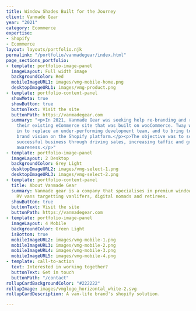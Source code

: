 ```yaml
---
title: Window Shades Built for the Journey
client: Vanmade Gear
year: "2021"
category: Ecommerce
expertise:
- Shopify
- Ecommerce
layout: layouts/portfolio.njk
permalink: "/portfolio/vanmadegear/index.html"
page_sections_portfolio:
- template: portfolio-image-panel
  imageLayout: Full width image
  backgroundColor: Red
  mobileImageURL1: images/vmg-mobile-home.png
  desktopImageURL1: images/vmg-product.png
- template: portfolio-content-panel
  showMeta: true
  showButton: true
  buttonText: Visit the site
  buttonPath: https://vanmadegear.com
  summary: "<p>In 2021, Vanmade Gear was seeking help re-branding and re-launching
    their existing eCommerce site that was built on wooCommerce. Tway was brought
    in to replace an under-performing development team, and to bring to life the new
    brand vision on the Shopify platform.</p><p>The objective was to scale an already
    successful business through driving sales, increasing taffic and growing brand
    awareness.</p>"
- template: portfolio-image-panel
  imageLayout: 2 Desktop
  backgroundColor: Grey Light
  desktopImageURL2: images/vmg-select-1.png
  desktopImageURL3: images/vmg-select-2.png
- template: portfolio-content-panel
  title: About Vanmade Gear
  summary: Vanmade gear is a company that specialises in premium window shades for
    RV vans targetting vanlifers, digital nomads and retirees.
  showButton: true
  buttonText: Visit the site
  buttonPath: https://vanmadegear.com
- template: portfolio-image-panel
  imageLayout: 4 Mobile
  backgroundColor: Green Light
  isBottom: true
  mobileImageURL2: images/vmg-mobile-1.png
  mobileImageURL3: images/vmg-mobile-2.png
  mobileImageURL4: images/vmg-mobile-3.png
  mobileImageURL5: images/vmg-mobile-4.png
- template: call-to-action
  text: Interested in working together?
  buttonText: Get in touch
  buttonPath: "/contact"
rollupCardBackgroundColor: "#222222"
rollupImage: images/vmglogo_horizontal_white-2.svg
rollupCardDescription: A van-life brand's shopify solution.

---
```

